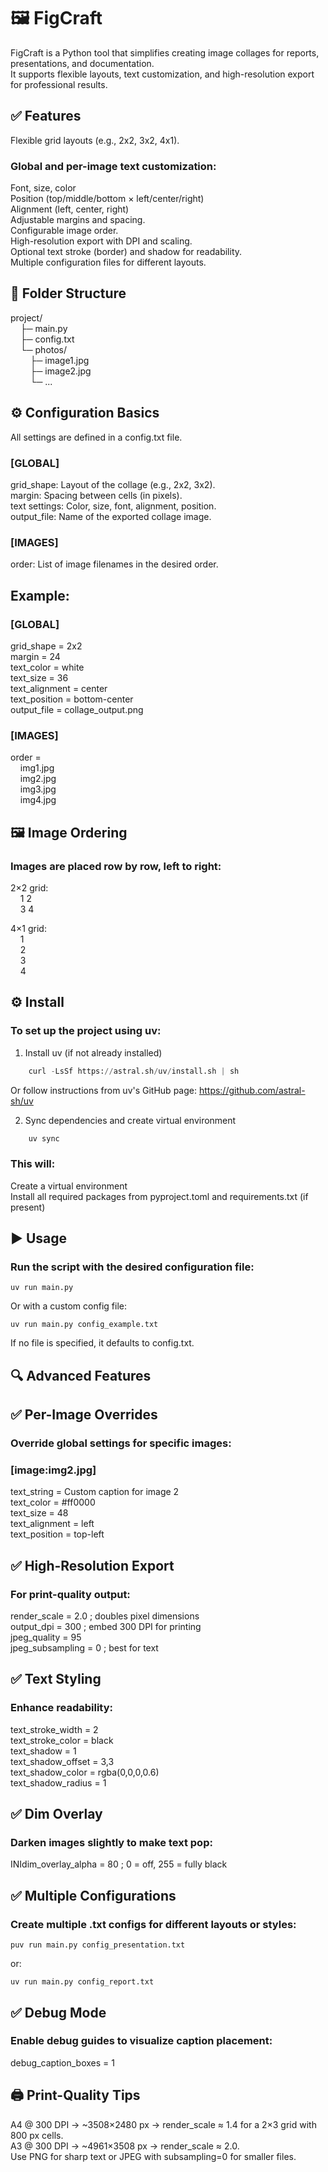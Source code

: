 # 🖼️ FigCraft<br>
FigCraft is a Python tool that simplifies creating image collages for reports, presentations, and documentation.<br>
It supports flexible layouts, text customization, and high-resolution export for professional results.<br>

## ✅ Features<br>
Flexible grid layouts (e.g., 2x2, 3x2, 4x1).

### Global and per-image text customization:<br>
Font, size, color<br>
Position (top/middle/bottom × left/center/right)<br>
Alignment (left, center, right)<br>
Adjustable margins and spacing.<br>
Configurable image order.<br>
High-resolution export with DPI and scaling.<br>
Optional text stroke (border) and shadow for readability.<br>
Multiple configuration files for different layouts.<br>

## 📂 Folder Structure<br>
project/<br>
&nbsp;&nbsp;&nbsp;&nbsp;├─ main.py<br>
&nbsp;&nbsp;&nbsp;&nbsp;├─ config.txt<br>
&nbsp;&nbsp;&nbsp;&nbsp;└─ photos/<br>
&nbsp;&nbsp;&nbsp;&nbsp;&nbsp;&nbsp;&nbsp;&nbsp;├─ image1.jpg<br>
&nbsp;&nbsp;&nbsp;&nbsp;&nbsp;&nbsp;&nbsp;&nbsp;├─ image2.jpg<br>
&nbsp;&nbsp;&nbsp;&nbsp;&nbsp;&nbsp;&nbsp;&nbsp;└─ ...<br>


## ⚙️ Configuration Basics<br>
All settings are defined in a config.txt file.<br>

### [GLOBAL]<br>
grid_shape: Layout of the collage (e.g., 2x2, 3x2).<br>
margin: Spacing between cells (in pixels).<br>
text settings: Color, size, font, alignment, position.<br>
output_file: Name of the exported collage image.<br>

### [IMAGES]<br>
order: List of image filenames in the desired order.<br>

## Example:<br>
### [GLOBAL]<br>
grid_shape = 2x2<br>
margin = 24<br>
text_color = white<br>
text_size = 36<br>
text_alignment = center<br>
text_position = bottom-center<br>
output_file = collage_output.png<br>

### [IMAGES]<br>
order = <br>
&nbsp;&nbsp;&nbsp;&nbsp;img1.jpg<br>
&nbsp;&nbsp;&nbsp;&nbsp;img2.jpg<br>
&nbsp;&nbsp;&nbsp;&nbsp;img3.jpg<br>
&nbsp;&nbsp;&nbsp;&nbsp;img4.jpg<br>

## 🖼️ Image Ordering<br>
### Images are placed row by row, left to right:<br>
2×2 grid:<br>
&nbsp;&nbsp;&nbsp;&nbsp;1  2<br>
&nbsp;&nbsp;&nbsp;&nbsp;3  4<br>

4×1 grid:<br>
&nbsp;&nbsp;&nbsp;&nbsp;1<br>
&nbsp;&nbsp;&nbsp;&nbsp;2<br>
&nbsp;&nbsp;&nbsp;&nbsp;3<br>
&nbsp;&nbsp;&nbsp;&nbsp;4<br>

## ⚙️ Install<br>
### To set up the project using uv:

1. Install uv (if not already installed)
```python
	curl -LsSf https://astral.sh/uv/install.sh | sh
```

Or follow instructions from uv's GitHub page: https://github.com/astral-sh/uv

2. Sync dependencies and create virtual environment
```python
	uv sync
```

### This will:<br>
Create a virtual environment<br>
Install all required packages from pyproject.toml and requirements.txt (if present)<br>

## ▶️ Usage<br>
### Run the script with the desired configuration file:<br>

	uv run main.py

Or with a custom config file:<br>

	uv run main.py config_example.txt

If no file is specified, it defaults to config.txt.<br>

## 🔍 Advanced Features<br>
## ✅ Per-Image Overrides<br>
### Override global settings for specific images:<br>

### [image:img2.jpg]<br>
text_string = Custom caption for image 2<br>
text_color = #ff0000<br>
text_size = 48<br>
text_alignment = left<br>
text_position = top-left<br>

## ✅ High-Resolution Export<br>
### For print-quality output:<br>
render_scale = 2.0      ; doubles pixel dimensions<br>
output_dpi = 300        ; embed 300 DPI for printing<br>
jpeg_quality = 95<br>
jpeg_subsampling = 0    ; best for text<br>

## ✅ Text Styling<br>
### Enhance readability:<br>
text_stroke_width = 2<br>
text_stroke_color = black<br>
text_shadow = 1<br>
text_shadow_offset = 3,3<br>
text_shadow_color = rgba(0,0,0,0.6)<br>
text_shadow_radius = 1<br>

## ✅ Dim Overlay<br>
### Darken images slightly to make text pop:<br>
INIdim_overlay_alpha = 80   ; 0 = off, 255 = fully black<br>

## ✅ Multiple Configurations<br>
### Create multiple .txt configs for different layouts or styles:<br>

	puv run main.py config_presentation.txt

or:<br>

	uv run main.py config_report.txt

## ✅ Debug Mode<br>
### Enable debug guides to visualize caption placement:<br>
debug_caption_boxes = 1

## 🖨️ Print-Quality Tips<br>
A4 @ 300 DPI → ~3508×2480 px → render_scale ≈ 1.4 for a 2×3 grid with 800 px cells.<br>
A3 @ 300 DPI → ~4961×3508 px → render_scale ≈ 2.0.<br>
Use PNG for sharp text or JPEG with subsampling=0 for smaller files.<br>